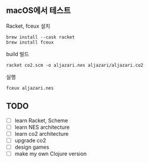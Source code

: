 

## macOS에서 테스트

Racket, fceux 설치 
```
brew install --cask racket
brew install fceux
```

build 빌드 
```
racket co2.scm -o aljazari.nes aljazari/aljazari.co2 
```

실행
```
fceux aljazari.nes
```

## TODO

- [ ] learn Racket, Scheme
- [ ] learn NES architecture
- [ ] learn co2 architecture
- [ ] upgrade co2
- [ ] design games
- [ ] make my own Clojure version
